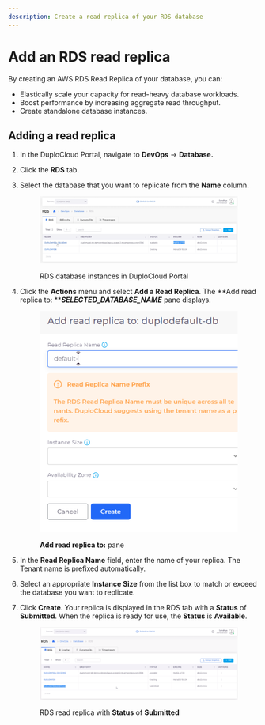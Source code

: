 ```yaml
---
description: Create a read replica of your RDS database
---
```


# Add an RDS read replica

By creating an AWS RDS Read Replica of your database, you can:

* Elastically scale your capacity for read-heavy database workloads.
* Boost performance by increasing aggregate read throughput.
* Create standalone database instances.

## Adding a read replica

1. In the DuploCloud Portal, navigate to **DevOps** -> **Database.**
2. Click the **RDS** tab.
3.  Select the database that you want to replicate from the **Name** column.

    <figure><img src="../../../../../.gitbook/assets/RDSRR_1.png" alt=""><figcaption><p>RDS database instances in DuploCloud Portal</p></figcaption></figure>
4.  Click the **Actions** menu and select **Add a Read Replica**. The **Add read replica to: **_**SELECTED\_DATABASE\_NAME**_ pane displays.

    <figure><img src="../../../../../.gitbook/assets/prefix1.png" alt=""><figcaption><p><strong>Add read replica to:</strong> pane</p></figcaption></figure>
5. In the **Read Replica Name** field, enter the name of your replica. The Tenant name is prefixed automatically.
6. Select an appropriate **Instance Size** from the list box to match or exceed the database you want to replicate.
7.  Click **Create**. Your replica is displayed in the RDS tab with a **Status** of **Submitted**. When the replica is ready for use, the **Status** is **Available**.

    <figure><img src="../../../../../.gitbook/assets/RDSRR_3.png" alt=""><figcaption><p>RDS read replica with <strong>Status</strong> of <strong>Submitted</strong></p></figcaption></figure>
